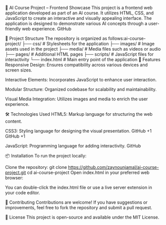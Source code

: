 🤖 AI Course Project – Frontend Showcase
This project is a frontend web application developed as part of an AI course. It utilizes HTML, CSS, and JavaScript to create an interactive and visually appealing interface. The application is designed to demonstrate various AI concepts through a user-friendly web experience.​
GitHub

📁 Project Structure
The repository is organized as follows:​
ai-course-project/
├── css/          # Stylesheets for the application
├── images/       # Image assets used in the project
├── media/        # Media files such as videos or audio
├── pages/        # Additional HTML pages
├── scripts/      # JavaScript files for interactivity
└── index.html    # Main entry point of the application
🚀 Features
Responsive Design: Ensures compatibility across various devices and screen sizes.​

Interactive Elements: Incorporates JavaScript to enhance user interaction.​

Modular Structure: Organized codebase for scalability and maintainability.​

Visual Media Integration: Utilizes images and media to enrich the user experience.​

🛠️ Technologies Used
HTML5: Markup language for structuring the web content.​

CSS3: Styling language for designing the visual presentation.​
GitHub
+1
GitHub
+1

JavaScript: Programming language for adding interactivity.​
GitHub

📦 Installation
To run the project locally:

Clone the repository:
git clone https://github.com/zaynounjamal/ai-course-project.git
cd ai-course-project
Open index.html in your preferred web browser:

You can double-click the index.html file or use a live server extension in your code editor.

🤝 Contributing
Contributions are welcome! If you have suggestions or improvements, feel free to fork the repository and submit a pull request.​

📄 License
This project is open-source and available under the MIT License.​

